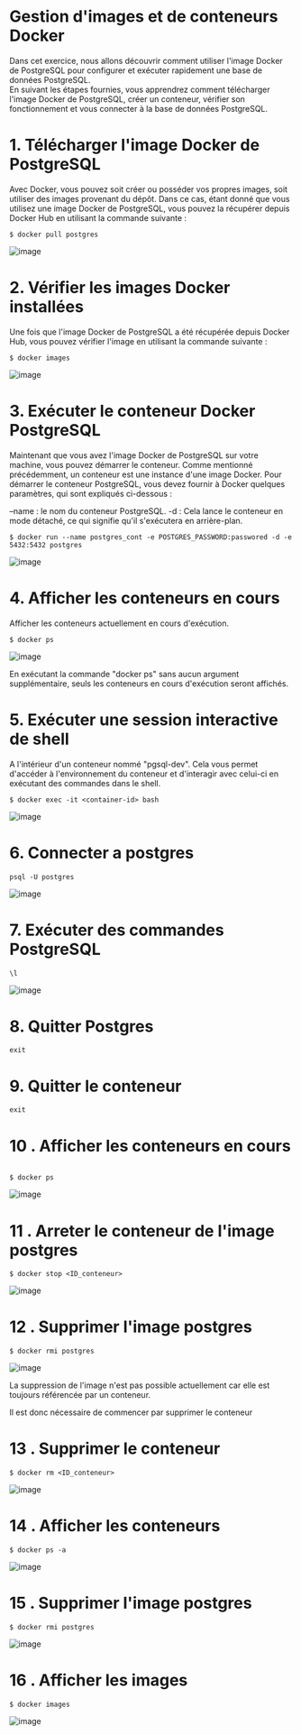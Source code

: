 # Gestion d'images et de conteneurs Docker

Dans cet exercice, nous allons découvrir comment utiliser l'image Docker de PostgreSQL pour configurer et exécuter rapidement une base de données PostgreSQL.  
En suivant les étapes fournies, vous apprendrez comment télécharger l'image Docker de PostgreSQL, créer un conteneur, vérifier son fonctionnement et vous connecter à la base de données PostgreSQL. 

# 1. Télécharger l'image Docker de PostgreSQL

Avec Docker, vous pouvez soit créer ou posséder vos propres images, soit utiliser des images provenant du dépôt. Dans ce cas, étant donné que vous utilisez une image Docker de PostgreSQL, vous pouvez la récupérer depuis Docker Hub en utilisant la commande suivante :

```
$ docker pull postgres
```

![image](https://github.com/asmaa-kplr/Docker/assets/123757632/9a5cd7b8-20dc-4426-ad56-b966a4886b65)

# 2. Vérifier les images Docker installées

Une fois que l'image Docker de PostgreSQL a été récupérée depuis Docker Hub, vous pouvez vérifier l'image en utilisant la commande suivante :

```
$ docker images
```
![image](https://github.com/asmaa-kplr/Docker/assets/123757632/b793f054-03a3-44e0-b02a-a07825601104)

# 3. Exécuter le conteneur Docker PostgreSQL

Maintenant que vous avez l'image Docker de PostgreSQL sur votre machine, vous pouvez démarrer le conteneur. Comme mentionné précédemment, un conteneur est une instance d'une image Docker. Pour démarrer le conteneur PostgreSQL, vous devez fournir à Docker quelques paramètres, qui sont expliqués ci-dessous :

–name : le nom du conteneur PostgreSQL.
-d    : Cela lance le conteneur en mode détaché, ce qui signifie qu'il s'exécutera en arrière-plan.

```
$ docker run --name postgres_cont -e POSTGRES_PASSWORD:passwored -d -e 5432:5432 postgres
```

![image](https://github.com/asmaa-kplr/Docker/assets/123757632/b2b0341f-79a0-47d6-9c11-92a46cf9cc70)

# 4. Afficher les conteneurs en cours 

Afficher les conteneurs actuellement en cours d'exécution.

```
$ docker ps 
```

![image](https://github.com/asmaa-kplr/Docker/assets/123757632/7ff0b033-e931-40ac-942e-974491114401)

En exécutant la commande "docker ps" sans aucun argument supplémentaire, seuls les conteneurs en cours d'exécution seront affichés. 


# 5. Exécuter une session interactive de shell  

A l'intérieur d'un conteneur nommé "pgsql-dev". Cela vous permet d'accéder à l'environnement du conteneur et d'interagir avec celui-ci en exécutant des commandes dans le shell.

```
$ docker exec -it <container-id> bash
```
![image](https://github.com/asmaa-kplr/Docker/assets/123757632/d1c52439-593f-4e6b-9902-e1bab4f00231)

# 6. Connecter a postgres 

```
psql -U postgres
```
![image](https://github.com/asmaa-kplr/Docker/assets/123757632/6897d657-6867-4bee-a6ca-158fc315b0ce)

# 7. Exécuter des commandes PostgreSQL

```
\l
```

![image](https://github.com/asmaa-kplr/Docker/assets/123757632/7c371b46-d71c-4e4c-bf83-d56f0b1c5fbd)

# 8. Quitter Postgres 

```
exit
```

# 9. Quitter le conteneur

```
exit
```

# 10 . Afficher les conteneurs en cours 

```

$ docker ps
```
![image](https://github.com/asmaa-kplr/Docker/assets/123757632/b5faff1a-fe95-4a0c-8104-d931c981314d)

# 11 . Arreter le conteneur de l'image postgres 
```
$ docker stop <ID_conteneur> 
```
![image](https://github.com/asmaa-kplr/Docker/assets/123757632/3861619e-3d84-4a7a-8760-ff3e31af0ef5)

# 12 . Supprimer l'image postgres

```
$ docker rmi postgres 
```

![image](https://github.com/asmaa-kplr/Docker/assets/123757632/e23343a3-a076-4ca3-85e3-01dd08a74db1)

La suppression de l'image n'est pas possible actuellement car elle est toujours référencée par un conteneur.

Il est donc nécessaire de commencer par supprimer le conteneur

# 13 . Supprimer le conteneur

```
$ docker rm <ID_conteneur>
```

![image](https://github.com/asmaa-kplr/Docker/assets/123757632/a40529c7-9b6e-4f55-be3d-373d5f75c14b)

# 14 . Afficher les conteneurs

```
$ docker ps -a
```
![image](https://github.com/asmaa-kplr/Docker/assets/123757632/2ef8db5b-0733-4dbb-a802-7fce00bedff6)

# 15 . Supprimer l'image postgres 

```
$ docker rmi postgres
```

![image](https://github.com/asmaa-kplr/Docker/assets/123757632/90ca371b-021f-4160-afb3-5d5ab4ac2015)


# 16 . Afficher les images 

```
$ docker images 
```

![image](https://github.com/asmaa-kplr/Docker/assets/123757632/b8134a11-d9b8-4864-8cde-12f832a220df)
